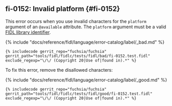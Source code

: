 ## fi-0152: Invalid platform {#fi-0152}

This error occurs when you use invalid characters for the `platform` argument of
an `@available` attribute. The `platform` argument must be a valid [FIDL library
identifier][152-library-identifier].

{% include "docs/reference/fidl/language/error-catalog/label/_bad.md" %}

```fidl
{% includecode gerrit_repo="fuchsia/fuchsia" gerrit_path="tools/fidl/fidlc/tests/fidl/bad/fi-0152.test.fidl" exclude_regexp="\/\/ (Copyright 20|Use of|found in).*" %}
```

To fix this error, remove the disallowed characters:

{% include "docs/reference/fidl/language/error-catalog/label/_good.md" %}

```fidl
{% includecode gerrit_repo="fuchsia/fuchsia" gerrit_path="tools/fidl/fidlc/tests/fidl/good/fi-0152.test.fidl" exclude_regexp="\/\/ (Copyright 20|Use of|found in).*" %}
```

[152-library-identifier]: /docs/reference/fidl/language/language.md#identifiers
